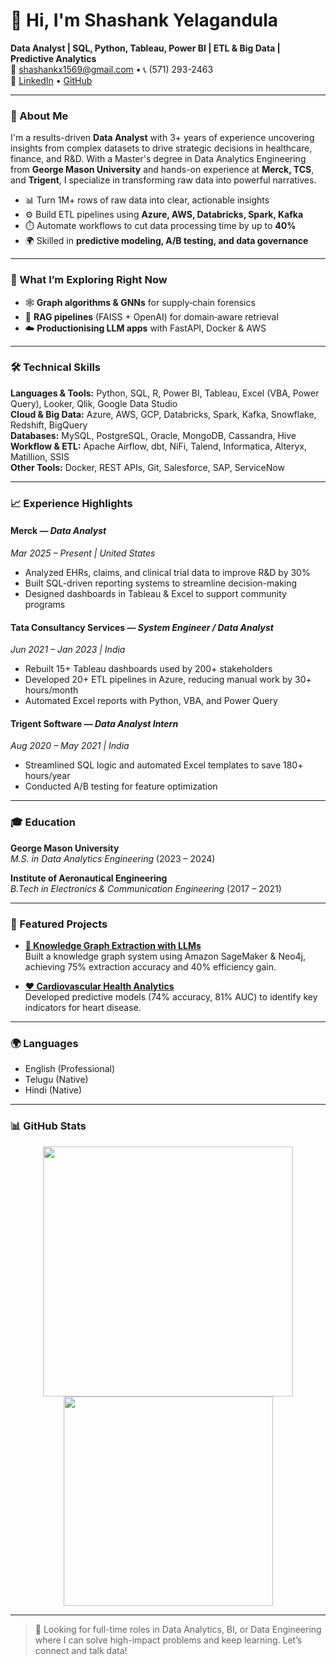 # 👋 Hi, I'm Shashank Yelagandula

**Data Analyst | SQL, Python, Tableau, Power BI | ETL & Big Data | Predictive Analytics**  
📧 shashankx1569@gmail.com • 📞 (571) 293-2463  
🔗 [LinkedIn](https://www.linkedin.com/in/shashank-yelagandula-7a3b391b0/) • [GitHub](https://github.com/shashankyelagandula)

---

### 🚀 About Me

I'm a results-driven **Data Analyst** with 3+ years of experience uncovering insights from complex datasets to drive strategic decisions in healthcare, finance, and R&D. With a Master's degree in Data Analytics Engineering from **George Mason University** and hands-on experience at **Merck, TCS**, and **Trigent**, I specialize in transforming raw data into powerful narratives.

- 📊 Turn 1M+ rows of raw data into clear, actionable insights  
- ⚙️ Build ETL pipelines using **Azure, AWS, Databricks, Spark, Kafka**  
- ⏱️ Automate workflows to cut data processing time by up to **40%**  
- 🌍 Skilled in **predictive modeling, A/B testing, and data governance**

---

### 🚀 What I’m Exploring Right Now

- 🕸 **Graph algorithms & GNNs** for supply‑chain forensics  
- 🔎 **RAG pipelines** (FAISS + OpenAI) for domain‑aware retrieval  
- ☁️ **Productionising LLM apps** with FastAPI, Docker & AWS

---

### 🛠️ Technical Skills

**Languages & Tools:** Python, SQL, R, Power BI, Tableau, Excel (VBA, Power Query), Looker, Qlik, Google Data Studio  
**Cloud & Big Data:** Azure, AWS, GCP, Databricks, Spark, Kafka, Snowflake, Redshift, BigQuery  
**Databases:** MySQL, PostgreSQL, Oracle, MongoDB, Cassandra, Hive  
**Workflow & ETL:** Apache Airflow, dbt, NiFi, Talend, Informatica, Alteryx, Matillion, SSIS  
**Other Tools:** Docker, REST APIs, Git, Salesforce, SAP, ServiceNow

---

### 📈 Experience Highlights

#### **Merck** — *Data Analyst*  
*Mar 2025 – Present | United States*
- Analyzed EHRs, claims, and clinical trial data to improve R&D by 30%
- Built SQL-driven reporting systems to streamline decision-making
- Designed dashboards in Tableau & Excel to support community programs

#### **Tata Consultancy Services** — *System Engineer / Data Analyst*  
*Jun 2021 – Jan 2023 | India*
- Rebuilt 15+ Tableau dashboards used by 200+ stakeholders
- Developed 20+ ETL pipelines in Azure, reducing manual work by 30+ hours/month
- Automated Excel reports with Python, VBA, and Power Query

#### **Trigent Software** — *Data Analyst Intern*  
*Aug 2020 – May 2021 | India*
- Streamlined SQL logic and automated Excel templates to save 180+ hours/year
- Conducted A/B testing for feature optimization

---

### 🎓 Education

**George Mason University**  
*M.S. in Data Analytics Engineering* (2023 – 2024)

**Institute of Aeronautical Engineering**  
*B.Tech in Electronics & Communication Engineering* (2017 – 2021)

---

### 🧩 Featured Projects

- [**🔗 Knowledge Graph Extraction with LLMs**](https://github.com/shashankyelagandula)  
  Built a knowledge graph system using Amazon SageMaker & Neo4j, achieving 75% extraction accuracy and 40% efficiency gain.

- [**❤️ Cardiovascular Health Analytics**](https://github.com/shashankyelagandula)  
  Developed predictive models (74% accuracy, 81% AUC) to identify key indicators for heart disease.

---

### 🌍 Languages

- English (Professional)  
- Telugu (Native)  
- Hindi (Native)

---

### 📊 GitHub Stats

<p align="center">
  <img src="https://github-readme-stats.vercel.app/api?username=shashankyelagandula&show_icons=true&theme=gruvbox" width="400" />
  <img src="https://github-readme-stats.vercel.app/api/top-langs/?username=shashankyelagandula&layout=compact&theme=gruvbox" width="335" />
</p>

---

> 🚀 Looking for full-time roles in Data Analytics, BI, or Data Engineering where I can solve high-impact problems and keep learning. Let’s connect and talk data!
